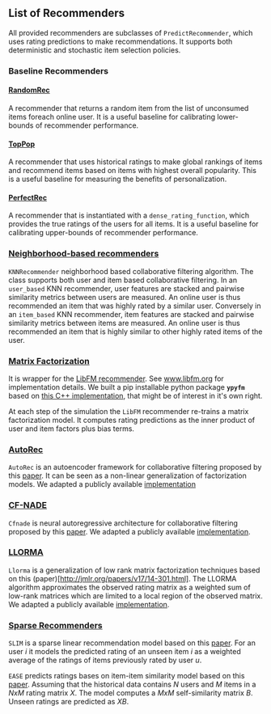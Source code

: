 ## List of Recommenders

All provided recommenders are subclasses of `PredictRecommender`, which uses rating predictions to make recommendations. It supports both deterministic and stochastic item selection policies.

### Baseline Recommenders

#### [RandomRec](reclab/recommenders/baseline.py)
A recommender that returns a random item from the list of unconsumed items foreach online user. It is a useful baseline for calibrating lower-bounds of recommender performance.

#### [TopPop](reclab/recommenders/top_pop.py)
A recommender that uses historical ratings to make global rankings of items and recommend items based on items with highest overall popularity. This is a useful baseline for measuring the benefits of personalization.

#### [PerfectRec](reclab/recommenders/baseline.py)
A recommender that is instantiated with a `dense_rating_function`, which provides the true ratings of the users for all items. It is a useful baseline for calibrating upper-bounds of recommender performance.

### [Neighborhood-based recommenders](reclab/recommenders/knn_recommender.py)
`KNNRecommender` neighborhood based collaborative filtering algorithm. The class supports both user and item based collaborative filtering. In an `user_based` KNN recommender, user features are stacked and pairwise similarity metrics between users are measured. An online user is thus recommended an item that was highly rated by a similar user. Conversely in an  `item_based` KNN recommender, item features are stacked and pairwise similarity metrics between items are measured. An online user is thus recommended an item that is highly similar to other highly rated items of the user.

### [Matrix Factorization](reclab/recommenders/libfm.py)
It is wrapper for the [LibFM recommender](https://www.csie.ntu.edu.tw/~b97053/paper/Factorization%20Machines%20with%20libFM.pdf). See www.libfm.org for implementation details. We built a pip installable python package **`ypyfm`** based on [this C++ implementation](https://github.com/srendle/libfm), that might be of interest in it's own right.

At each step of the simulation the `LibFM` recommender re-trains a matrix factorization model. It computes rating predictions as the inner product of user and item factors plus bias terms.

### [AutoRec](reclab/recommenders/autorec/autorec.py)
`AutoRec` is an autoencoder framework for collaborative filtering proposed by this [paper](https://dl.acm.org/doi/10.1145/2740908.2742726). It can be seen as a non-linear generalization of factorization models. We adapted a publicly available [implementation](https://github.com/mesuvash/NNRec)

### [CF-NADE](/reclab/recommenders/cfnade/cfnade.py)
`Cfnade` is neural autoregressive architecture for collaborative filtering proposed by this [paper](https://arxiv.org/pdf/1605.09477.pdf). We adapted a publicly available [implementation](https://github.com/JoonyoungYi/CFNADE-keras).

### [LLORMA](reclab/recommenders/llorma/llorma.py)
`Llorma` is a generalization of low rank matrix factorization techniques based on this (paper)[http://jmlr.org/papers/v17/14-301.html]. The LLORMA algorithm approximates the observed rating matrix as a weighted sum of low-rank matrices which are limited to a local region of the observed matrix. We adapted a publicly available [implementation](https://github.com/JoonyoungYi/LLORMA-tensorflow).

### [Sparse Recommenders](reclab/recommenders/sparse.py)
`SLIM` is a sparse linear recommendation model based on this [paper](http://glaros.dtc.umn.edu/gkhome/node/774). For an user *i* it models the predicted rating of an unseen item *i* as a weighted average of the ratings of items previously rated by user *u*.

`EASE` predicts ratings bases on item-item similarity model based on this [paper](https://arxiv.org/pdf/1905.03375.pdf). Assuming that the historical data contains *N* users and *M* items in a *NxM* rating matrix *X*. The model computes a *MxM* self-similarity matrix *B*. Unseen ratings are predicted as *XB*.
